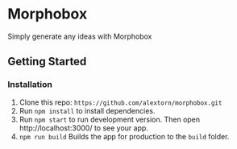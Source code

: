 # Morphobox
Simply generate any ideas with Morphobox

## Getting Started

### Installation
1. Clone this repo: ```https://github.com/alextorn/morphobox.git```
2. Run ```npm install``` to install dependencies.
3. Run ```npm start``` to run development version. Then open http://localhost:3000/ to see your app.
4. ```npm run build``` Builds the app for production to the ```build``` folder.


